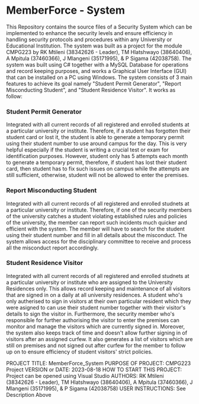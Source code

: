 # MemberForce - System

This Repository contains the source files of a Security System which can be implemented to enhance the security levels and ensure efficiency in handling security protocols and procedures within any University or Educational Institution.
The system was built as a project for the module CMPG223 by RK Mtileni (38342626 - Leader), TM Hlatshwayo (38640406), A Mpitula (37460366), J Mlangeni (35171995), & P Sigama (42038758).
The system was built using C# together with a MySQL Database for operations and record keeping purposes, and works a Graphical User Interface (GUI) that can be installed on a PC using Windows.
The system consists of 3 main features to achieve its goal namely "Student Permit Generator", "Report Misconducting Student", and "Student Residence Visitor".
It works as follow:

### Student Permit Generator

Integrated with all current records of all registered and enrolled students at a particular university or institute.
Therefore, if a student has forgotten their student card or lost it, the student is able to generate a temporary permit using their student number to use around campus for the day.
This is very helpful especially if the student is writing a crucial test or exam for identification purposes.
However, student only has 5 attempts each month to generate a temporary permit, therefore, if student has lost their student card, then student has to fix such issues on campus while the attempts are still sufficient, otherwise, student will not be allowed to enter the premises.

### Report Misconducting Student

Integrated with all current records of all registered and enrolled studnets at a particular university or institute.
Therefore, if one of the security members of the university catches a student violating established rules and policies of the university, the member can report such incidents much quicker and efficient with the system.
The member will have to search for the student using their student number and fill in all details about the misconduct.
The system allows access for the disciplinary committee to receive and process all the misconduct report accordingly.

### Student Residence Visitor

Integrated with all current records of all registered and enrolled studnets at a particular university or institute who are assigned to the University Residences only.
This allows record keeping and maintenance of all visitors that are signed in on a daily at all university residences.
A student who's only autherised to sign in visitors at their own particular resident which they were asigned to can use their student number together with their visitor's details to sign the visitor in.
Furthermore, the security member who's responsible for further authorising the visitor to enter the premises can monitor and manage the visitors which are currently signed in.
Moreover, the system also keeps track of time and doesn't allow further signing in of visitors after an assigned curfew.
It also generates a list of visitors which are still on premises and not signed out after curfew for the member to follow up on to ensure efficiency of student visitors' strict policies.

PROJECT TITLE: MemberForce_System
PURPOSE OF PROJECT: CMPG223 Project 
VERSION or DATE: 2023-08-18 
HOW TO START THIS PROJECT: Project can be opened using Visual Studio 
AUTHORS: RK Mtileni (38342626 - Leader), TM Hlatshwayo (38640406), A Mpitula (37460366), J Mlangeni (35171995), & P Sigama (42038758) 
USER INSTRUCTIONS: See Description Above
